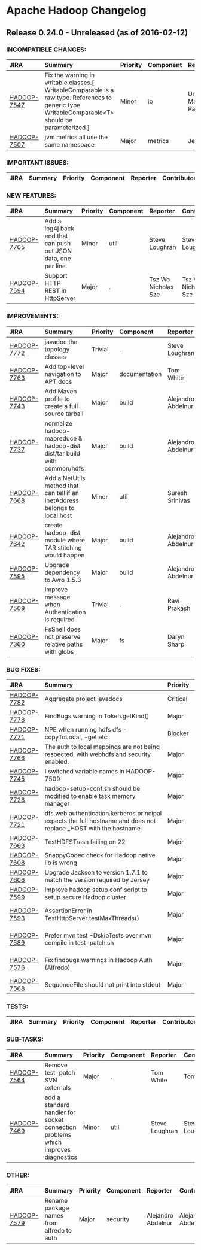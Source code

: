 
<!---
# Licensed to the Apache Software Foundation (ASF) under one
# or more contributor license agreements.  See the NOTICE file
# distributed with this work for additional information
# regarding copyright ownership.  The ASF licenses this file
# to you under the Apache License, Version 2.0 (the
# "License"); you may not use this file except in compliance
# with the License.  You may obtain a copy of the License at
#
#     http://www.apache.org/licenses/LICENSE-2.0
#
# Unless required by applicable law or agreed to in writing, software
# distributed under the License is distributed on an "AS IS" BASIS,
# WITHOUT WARRANTIES OR CONDITIONS OF ANY KIND, either express or implied.
# See the License for the specific language governing permissions and
# limitations under the License.
-->
# Apache Hadoop Changelog

## Release 0.24.0 - Unreleased (as of 2016-02-12)

### INCOMPATIBLE CHANGES:

| JIRA | Summary | Priority | Component | Reporter | Contributor |
|:---- |:---- | :--- |:---- |:---- |:---- |
| [HADOOP-7547](https://issues.apache.org/jira/browse/HADOOP-7547) | Fix the warning in writable classes.[ WritableComparable is a raw type. References to generic type WritableComparable\<T\> should be parameterized  ] |  Minor | io | Uma Maheswara Rao G | Uma Maheswara Rao G |
| [HADOOP-7507](https://issues.apache.org/jira/browse/HADOOP-7507) | jvm metrics all use the same namespace |  Major | metrics | Jeff Bean | Alejandro Abdelnur |


### IMPORTANT ISSUES:

| JIRA | Summary | Priority | Component | Reporter | Contributor |
|:---- |:---- | :--- |:---- |:---- |:---- |


### NEW FEATURES:

| JIRA | Summary | Priority | Component | Reporter | Contributor |
|:---- |:---- | :--- |:---- |:---- |:---- |
| [HADOOP-7705](https://issues.apache.org/jira/browse/HADOOP-7705) | Add a log4j back end that can push out JSON data, one per line |  Minor | util | Steve Loughran | Steve Loughran |
| [HADOOP-7594](https://issues.apache.org/jira/browse/HADOOP-7594) | Support HTTP REST in HttpServer |  Major | . | Tsz Wo Nicholas Sze | Tsz Wo Nicholas Sze |


### IMPROVEMENTS:

| JIRA | Summary | Priority | Component | Reporter | Contributor |
|:---- |:---- | :--- |:---- |:---- |:---- |
| [HADOOP-7772](https://issues.apache.org/jira/browse/HADOOP-7772) | javadoc the topology classes |  Trivial | . | Steve Loughran | Steve Loughran |
| [HADOOP-7763](https://issues.apache.org/jira/browse/HADOOP-7763) | Add top-level navigation to APT docs |  Major | documentation | Tom White | Tom White |
| [HADOOP-7743](https://issues.apache.org/jira/browse/HADOOP-7743) | Add Maven profile to create a full source tarball |  Major | build | Alejandro Abdelnur | Alejandro Abdelnur |
| [HADOOP-7737](https://issues.apache.org/jira/browse/HADOOP-7737) | normalize hadoop-mapreduce & hadoop-dist dist/tar build with common/hdfs |  Major | build | Alejandro Abdelnur | Alejandro Abdelnur |
| [HADOOP-7668](https://issues.apache.org/jira/browse/HADOOP-7668) | Add a NetUtils method that can tell if an InetAddress belongs to local host |  Minor | util | Suresh Srinivas | Steve Loughran |
| [HADOOP-7642](https://issues.apache.org/jira/browse/HADOOP-7642) | create hadoop-dist module where TAR stitching would happen |  Major | build | Alejandro Abdelnur | Tom White |
| [HADOOP-7595](https://issues.apache.org/jira/browse/HADOOP-7595) | Upgrade dependency to Avro 1.5.3 |  Major | build | Alejandro Abdelnur | Alejandro Abdelnur |
| [HADOOP-7509](https://issues.apache.org/jira/browse/HADOOP-7509) | Improve message when Authentication is required |  Trivial | . | Ravi Prakash | Ravi Prakash |
| [HADOOP-7360](https://issues.apache.org/jira/browse/HADOOP-7360) | FsShell does not preserve relative paths with globs |  Major | fs | Daryn Sharp | Kihwal Lee |


### BUG FIXES:

| JIRA | Summary | Priority | Component | Reporter | Contributor |
|:---- |:---- | :--- |:---- |:---- |:---- |
| [HADOOP-7782](https://issues.apache.org/jira/browse/HADOOP-7782) | Aggregate project javadocs |  Critical | build | Arun C Murthy | Tom White |
| [HADOOP-7778](https://issues.apache.org/jira/browse/HADOOP-7778) | FindBugs warning in Token.getKind() |  Major | . | Tom White | Tom White |
| [HADOOP-7771](https://issues.apache.org/jira/browse/HADOOP-7771) | NPE when running hdfs dfs -copyToLocal, -get etc |  Blocker | . | John George | John George |
| [HADOOP-7766](https://issues.apache.org/jira/browse/HADOOP-7766) | The auth to local mappings are not being respected, with webhdfs and security enabled. |  Major | . | Jitendra Nath Pandey | Jitendra Nath Pandey |
| [HADOOP-7745](https://issues.apache.org/jira/browse/HADOOP-7745) | I switched variable names in HADOOP-7509 |  Major | . | Ravi Prakash | Ravi Prakash |
| [HADOOP-7728](https://issues.apache.org/jira/browse/HADOOP-7728) | hadoop-setup-conf.sh should be modified to enable task memory manager |  Major | conf | Ramya Sunil | Ramya Sunil |
| [HADOOP-7721](https://issues.apache.org/jira/browse/HADOOP-7721) | dfs.web.authentication.kerberos.principal expects the full hostname and does not replace \_HOST with the hostname |  Major | . | Arpit Gupta | Jitendra Nath Pandey |
| [HADOOP-7663](https://issues.apache.org/jira/browse/HADOOP-7663) | TestHDFSTrash failing on 22 |  Major | test | Mayank Bansal | Mayank Bansal |
| [HADOOP-7608](https://issues.apache.org/jira/browse/HADOOP-7608) | SnappyCodec check for Hadoop native lib is wrong |  Major | io | Alejandro Abdelnur | Alejandro Abdelnur |
| [HADOOP-7606](https://issues.apache.org/jira/browse/HADOOP-7606) | Upgrade Jackson to version 1.7.1 to match the version required by Jersey |  Major | test | Aaron T. Myers | Alejandro Abdelnur |
| [HADOOP-7599](https://issues.apache.org/jira/browse/HADOOP-7599) | Improve hadoop setup conf script to setup secure Hadoop cluster |  Major | scripts | Eric Yang | Eric Yang |
| [HADOOP-7593](https://issues.apache.org/jira/browse/HADOOP-7593) | AssertionError in TestHttpServer.testMaxThreads() |  Major | test | Tsz Wo Nicholas Sze | Uma Maheswara Rao G |
| [HADOOP-7589](https://issues.apache.org/jira/browse/HADOOP-7589) | Prefer mvn test -DskipTests over mvn compile in test-patch.sh |  Major | build | Robert Joseph Evans | Robert Joseph Evans |
| [HADOOP-7576](https://issues.apache.org/jira/browse/HADOOP-7576) | Fix findbugs warnings in Hadoop Auth (Alfredo) |  Major | security | Tom White | Tsz Wo Nicholas Sze |
| [HADOOP-7568](https://issues.apache.org/jira/browse/HADOOP-7568) | SequenceFile should not print into stdout |  Major | io | Konstantin Shvachko | Plamen Jeliazkov |


### TESTS:

| JIRA | Summary | Priority | Component | Reporter | Contributor |
|:---- |:---- | :--- |:---- |:---- |:---- |


### SUB-TASKS:

| JIRA | Summary | Priority | Component | Reporter | Contributor |
|:---- |:---- | :--- |:---- |:---- |:---- |
| [HADOOP-7564](https://issues.apache.org/jira/browse/HADOOP-7564) | Remove test-patch SVN externals |  Major | . | Tom White | Tom White |
| [HADOOP-7469](https://issues.apache.org/jira/browse/HADOOP-7469) | add a standard handler for socket connection problems which improves diagnostics |  Minor | util | Steve Loughran | Steve Loughran |


### OTHER:

| JIRA | Summary | Priority | Component | Reporter | Contributor |
|:---- |:---- | :--- |:---- |:---- |:---- |
| [HADOOP-7579](https://issues.apache.org/jira/browse/HADOOP-7579) | Rename package names from alfredo to auth |  Major | security | Alejandro Abdelnur | Alejandro Abdelnur |


